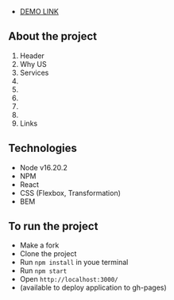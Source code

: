 - [DEMO LINK](https://anastasiiavorobets.github.io/tech_task_vnv/)

## About the project
1. Header
2. Why US
3. Services
4. 
5. 
6. 
7. 
8. 
9. Links

## Technologies
- Node v16.20.2
- NPM
- React
- CSS (Flexbox, Transformation)
- BEM


## To run the project
- Make a fork
- Clone the project
- Run `npm install` in youe terminal
- Run `npm start`
- Open `http://localhost:3000/`
- (available to deploy application to gh-pages)
